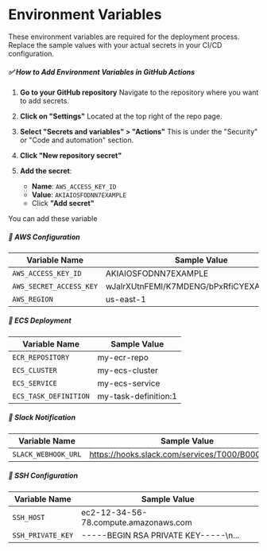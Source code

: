 # Environment Variables

These environment variables are required for the deployment process. Replace the sample values with your actual secrets in your CI/CD configuration.

##### ✅ How to Add Environment Variables in GitHub Actions

1. **Go to your GitHub repository**
   Navigate to the repository where you want to add secrets.

2. **Click on "Settings"**
   Located at the top right of the repo page.

3. **Select "Secrets and variables" > "Actions"**
   This is under the "Security" or "Code and automation" section.

4. **Click "New repository secret"**

5. **Add the secret**:

   * **Name**: `AWS_ACCESS_KEY_ID`
   * **Value**: `AKIAIOSFODNN7EXAMPLE`
   * Click **"Add secret"**

You can add these variable

##### 🔐 AWS Configuration

| Variable Name            | Sample Value                  |
|--------------------------|-------------------------------|
| `AWS_ACCESS_KEY_ID`      | AKIAIOSFODNN7EXAMPLE          |
| `AWS_SECRET_ACCESS_KEY`  | wJalrXUtnFEMI/K7MDENG/bPxRfiCYEXAMPLEKEY |
| `AWS_REGION`             | us-east-1                     |

##### 🚀 ECS Deployment

| Variable Name            | Sample Value                  |
|--------------------------|-------------------------------|
| `ECR_REPOSITORY`         | my-ecr-repo                   |
| `ECS_CLUSTER`            | my-ecs-cluster                |
| `ECS_SERVICE`            | my-ecs-service                |
| `ECS_TASK_DEFINITION`    | my-task-definition:1          |

##### 📣 Slack Notification

| Variable Name            | Sample Value                  |
|--------------------------|-------------------------------|
| `SLACK_WEBHOOK_URL`      | https://hooks.slack.com/services/T000/B000/XXXX |

##### 🔐 SSH Configuration

| Variable Name            | Sample Value                  |
|--------------------------|-------------------------------|
| `SSH_HOST`               | ec2-12-34-56-78.compute.amazonaws.com |
| `SSH_PRIVATE_KEY`        | -----BEGIN RSA PRIVATE KEY-----\n... |